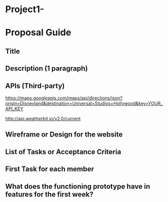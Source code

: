 # Project1-
# Proposal Guide

## Title

## Description (1 paragraph)

## APIs (Third-party)
<!-- Map API  -->

https://maps.googleapis.com/maps/api/directions/json?origin=Disneyland&destination=Universal+Studios+Hollywood&key=YOUR_API_KEY

<!-- Weather API  -->
http://api.weatherbit.io/v2.0/current

## Wireframe or Design for the website

## List of Tasks or Acceptance Criteria


## First Task for each member

## What does the functioning prototype have in features for the first week?

